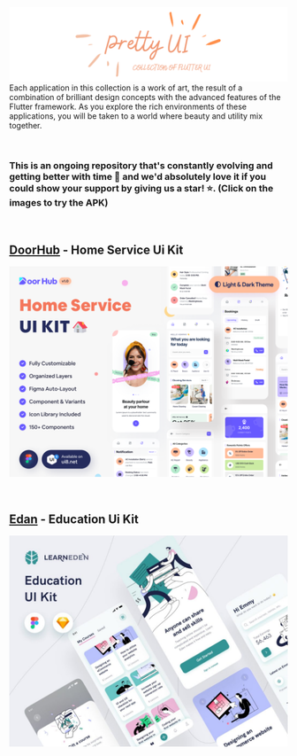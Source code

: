 ![](https://github.com/moha-b/Pretty-Ui/blob/main/.github/new_banner.png)
Each application in this collection is a work of art, the result of a combination of brilliant design concepts with the advanced features of the Flutter framework. As you explore the rich environments of these applications, you will be taken to a world where beauty and utility mix together.

<br/>

### This is an ongoing repository that's constantly evolving and getting better with time 🚀 and we'd absolutely love it if you could show your support by giving us a star! ⭐. (Click on the images to try the APK)

<br/>

## [DoorHub](https://github.com/moha-b/Pretty-Ui/blob/main/Door%20Hub/README.md) - Home Service Ui Kit
[![door_hub_mockup](https://github.com/moha-b/Pretty-Ui/blob/main/Door%20Hub/screenshots/Mockup.png)](https://github.com/moha-b/Pretty-Ui/releases/tag/doorhub)

<br/>

## [Edan](https://github.com/moha-b/Pretty-Ui/blob/main/Eden/README.md) - Education Ui Kit
[![edan_mockup](https://github.com/moha-b/Pretty-Ui/blob/main/Eden/screenshots/Mockup.jpg)](https://github.com/moha-b/Pretty-Ui/releases/tag/edan)

